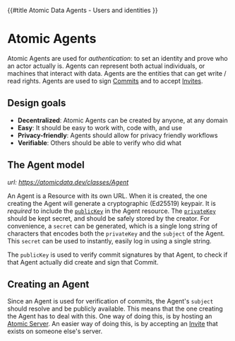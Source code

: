 {{#title Atomic Data Agents - Users and identities }}
# Atomic Agents

Atomic Agents are used for _authentication_: to set an identity and prove who an actor actually is.
Agents can represent both actual individuals, or machines that interact with data.
Agents are the entities that can get write / read rights.
Agents are used to sign [Commits](commits/intro.md) and to accept [Invites](invitations.md).

## Design goals

- **Decentralized**: Atomic Agents can be created by anyone, at any domain
- **Easy**: It should be easy to work with, code with, and use
- **Privacy-friendly**: Agents should allow for privacy friendly workflows
- **Verifiable**: Others should be able to verify who did what

## The Agent model

_url: https://atomicdata.dev/classes/Agent_

An Agent is a Resource with its own URL.
When it is created, the one creating the Agent will generate a cryptographic (Ed25519) keypair.
It is _required_ to include the [`publicKey`](https://atomicdata.dev/properties/publicKey) in the Agent resource.
The [`privateKey`](https://atomicdata.dev/properties/privateKey) should be kept secret, and should be safely stored by the creator.
For convenience, a `secret` can be generated, which is a single long string of characters that encodes both the `privateKey` and the `subject` of the Agent.
This `secret` can be used to instantly, easily log in using a single string.

The `publicKey` is used to verify commit signatures by that Agent, to check if that Agent actually did create and sign that Commit.

## Creating an Agent

Since an Agent is used for verification of commits, the Agent's `subject` should resolve and be publicly available.
This means that the one creating the Agent has to deal with this.
One way of doing this, is by hosting an [Atomic Server](https://crates.io/crates/atomic-server).
An easier way of doing this, is by accepting an [Invite](invitations.md) that exists on someone else's server.
